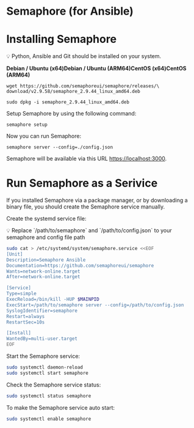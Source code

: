 # Semaphore (for Ansible)

# Installing Semaphore

<aside>
💡 Python, Ansible and Git should be installed on your system.

</aside>

**Debian / Ubuntu (x64)Debian / Ubuntu (ARM64)CentOS (x64)CentOS (ARM64)**

```
wget https://github.com/semaphoreui/semaphore/releases/\
download/v2.9.58/semaphore_2.9.44_linux_amd64.deb

sudo dpkg -i semaphore_2.9.44_linux_amd64.deb
```

Setup Semaphore by using the following command:

```
semaphore setup
```

Now you can run Semaphore:

```
semaphore server --config=./config.json
```

Semaphore will be available via this URL [https://localhost:3000](https://localhost:3000/).

# Run Semaphore as a Serivice

If you installed Semaphore via a package manager, or by downloading a binary file, you should create the Semaphore service manually.

Create the systemd service file:

<aside>
💡 Replace `/path/to/semaphore` and `/path/to/config.json` to your semaphore and config file path

</aside>

```bash
sudo cat > /etc/systemd/system/semaphore.service <<EOF
[Unit]
Description=Semaphore Ansible
Documentation=https://github.com/semaphoreui/semaphore
Wants=network-online.target
After=network-online.target

[Service]
Type=simple
ExecReload=/bin/kill -HUP $MAINPID
ExecStart=/path/to/semaphore server --config=/path/to/config.json
SyslogIdentifier=semaphore
Restart=always
RestartSec=10s

[Install]
WantedBy=multi-user.target
EOF
```

Start the Semaphore service:

```bash
sudo systemctl daemon-reload
sudo systemctl start semaphore
```

Check the Semaphore service status:

```bash
sudo systemctl status semaphore
```

To make the Semaphore service auto start:

```bash
sudo systemctl enable semaphore
```